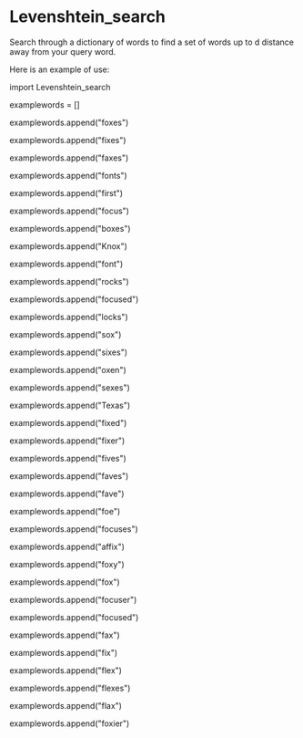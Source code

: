 # Levenshtein_search
Search through a dictionary of words to find a set of words up to d distance away from your query word.


Here is an example of use:

import Levenshtein_search


examplewords = []

examplewords.append("foxes")

examplewords.append("fixes")

examplewords.append("faxes")

examplewords.append("fonts")

examplewords.append("first")

examplewords.append("focus")

examplewords.append("boxes")

examplewords.append("Knox")

examplewords.append("font")

examplewords.append("rocks")

examplewords.append("focused")

examplewords.append("locks")

examplewords.append("sox")

examplewords.append("sixes")

examplewords.append("oxen")

examplewords.append("sexes")

examplewords.append("Texas")

examplewords.append("fixed")

examplewords.append("fixer")

examplewords.append("fives")

examplewords.append("faves")

examplewords.append("fave")

examplewords.append("foe")

examplewords.append("focuses")

examplewords.append("affix")

examplewords.append("foxy")

examplewords.append("fox")

examplewords.append("focuser")

examplewords.append("focused")

examplewords.append("fax")

examplewords.append("fix")

examplewords.append("flex")

examplewords.append("flexes")

examplewords.append("flax")

examplewords.append("foxier")
